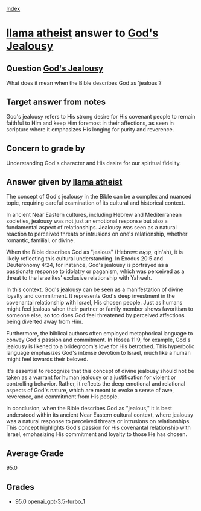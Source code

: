 
[Index](../../../index.md)
# [llama atheist](../../answering_models/llama_atheist.md) answer to [God's Jealousy](../../questions/God's_Jealousy.md)

## Question [God's Jealousy](../../questions/God's_Jealousy.md)
What does it mean when the Bible describes God as 'jealous'?

## Target answer from notes
God's jealousy refers to His strong desire for His covenant people to remain faithful to Him and keep Him foremost in their affections, as seen in scripture where it emphasizes His longing for purity and reverence.

## Concern to grade by
Understanding God's character and His desire for our spiritual fidelity.

## Answer given by [llama atheist](../../answering_models/llama_atheist.md)
The concept of God's jealousy in the Bible can be a complex and nuanced topic, requiring careful examination of its cultural and historical context.

In ancient Near Eastern cultures, including Hebrew and Mediterranean societies, jealousy was not just an emotional response but also a fundamental aspect of relationships. Jealousy was seen as a natural reaction to perceived threats or intrusions on one's relationship, whether romantic, familial, or divine.

When the Bible describes God as "jealous" (Hebrew: קִנְאָה, qin'ah), it is likely reflecting this cultural understanding. In Exodus 20:5 and Deuteronomy 4:24, for instance, God's jealousy is portrayed as a passionate response to idolatry or paganism, which was perceived as a threat to the Israelites' exclusive relationship with Yahweh.

In this context, God's jealousy can be seen as a manifestation of divine loyalty and commitment. It represents God's deep investment in the covenantal relationship with Israel, His chosen people. Just as humans might feel jealous when their partner or family member shows favoritism to someone else, so too does God feel threatened by perceived affections being diverted away from Him.

Furthermore, the biblical authors often employed metaphorical language to convey God's passion and commitment. In Hosea 11:9, for example, God's jealousy is likened to a bridegroom's love for His betrothed. This hyperbolic language emphasizes God's intense devotion to Israel, much like a human might feel towards their beloved.

It's essential to recognize that this concept of divine jealousy should not be taken as a warrant for human jealousy or a justification for violent or controlling behavior. Rather, it reflects the deep emotional and relational aspects of God's nature, which are meant to evoke a sense of awe, reverence, and commitment from His people.

In conclusion, when the Bible describes God as "jealous," it is best understood within its ancient Near Eastern cultural context, where jealousy was a natural response to perceived threats or intrusions on relationships. This concept highlights God's passion for His covenantal relationship with Israel, emphasizing His commitment and loyalty to those He has chosen.

## Average Grade
95.0

## Grades
 * [95.0](./God's_Jealousy_grades/openai_gpt-3.5-turbo_1.md) [openai_gpt-3.5-turbo_1](../../answering_models/openai_gpt-3.5-turbo_1.md)
